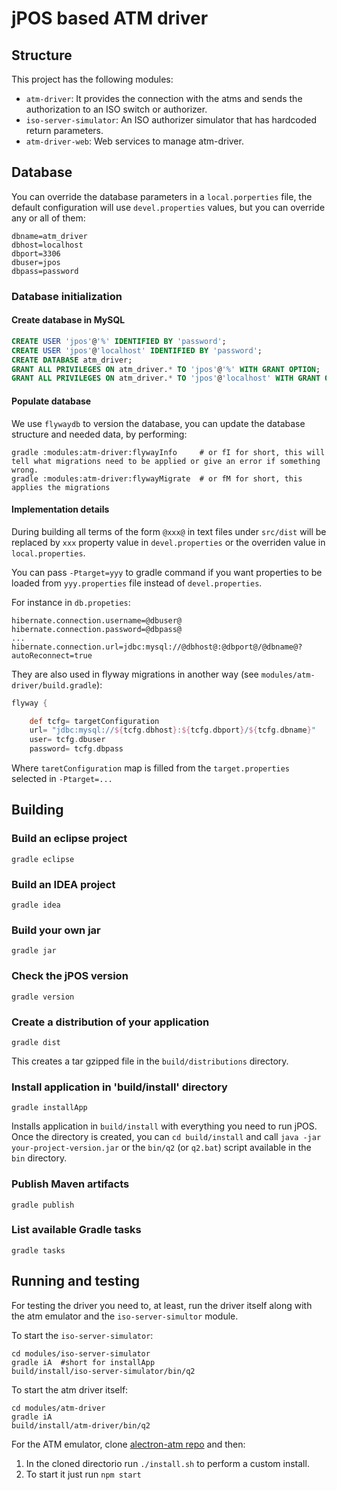 # jPOS based ATM driver

## Structure

This project has the following modules:
- `atm-driver`: It provides the connection with the atms and sends the authorization to an ISO switch or authorizer.
- `iso-server-simulator`: An ISO authorizer simulator that has hardcoded return parameters.
- `atm-driver-web`: Web services to manage atm-driver.


## Database

You can override the database parameters in a `local.porperties` file, the default configuration will use `devel.properties` values, but you can override any or all of them:

```properties
dbname=atm_driver
dbhost=localhost
dbport=3306
dbuser=jpos
dbpass=password
```

### Database initialization

#### Create database in MySQL
```sql
CREATE USER 'jpos'@'%' IDENTIFIED BY 'password';
CREATE USER 'jpos'@'localhost' IDENTIFIED BY 'password';
CREATE DATABASE atm_driver;
GRANT ALL PRIVILEGES ON atm_driver.* TO 'jpos'@'%' WITH GRANT OPTION; 
GRANT ALL PRIVILEGES ON atm_driver.* TO 'jpos'@'localhost' WITH GRANT OPTION;
```

#### Populate database

We use `flywaydb` to version the database, you can update the database structure and needed data, by performing:

```shell
gradle :modules:atm-driver:flywayInfo     # or fI for short, this will tell what migrations need to be applied or give an error if something wrong.
gradle :modules:atm-driver:flywayMigrate  # or fM for short, this applies the migrations
```

#### Implementation details

During building all terms of the form `@xxx@` in text files under `src/dist` will be replaced by `xxx` property value in `devel.properties` or the overriden value in `local.properties`.

You can pass `-Ptarget=yyy` to gradle command if you want properties to be loaded from `yyy.properties` file instead of `devel.properties`.

For instance in `db.propeties`:
```properties
hibernate.connection.username=@dbuser@
hibernate.connection.password=@dbpass@
...
hibernate.connection.url=jdbc:mysql://@dbhost@:@dbport@/@dbname@?autoReconnect=true
```

They are also used in flyway migrations in another way (see `modules/atm-driver/build.gradle`):
```groovy
flyway {

    def tcfg= targetConfiguration
    url= "jdbc:mysql://${tcfg.dbhost}:${tcfg.dbport}/${tcfg.dbname}"
    user= tcfg.dbuser
    password= tcfg.dbpass
```
Where `taretConfiguration` map is filled from the `target.properties` selected in `-Ptarget=...`

## Building
### Build an eclipse project
````
gradle eclipse
````

### Build an IDEA project
````
gradle idea
````

### Build your own jar
````
gradle jar
````

### Check the jPOS version
````
gradle version
````

### Create a distribution of your application
````
gradle dist
````
This creates a tar gzipped file in the `build/distributions` directory.

### Install application in 'build/install' directory
````
gradle installApp
````
Installs application in `build/install` with everything you need to run jPOS. Once the directory is created, you can `cd build/install` and call `java -jar your-project-version.jar` or the `bin/q2` (or `q2.bat`) script available in the `bin` directory.

### Publish Maven artifacts
````
gradle publish
````

### List available Gradle tasks
````
gradle tasks
````

## Running and testing
For testing the driver you need to, at least, run the driver itself along with the atm emulator and the `iso-server-simultor` module.

To start the `iso-server-simulator`:
```shell
cd modules/iso-server-simulator
gradle iA  #short for installApp
build/install/iso-server-simulator/bin/q2
```

To start the atm driver itself:
```shell
cd modules/atm-driver
gradle iA
build/install/atm-driver/bin/q2
```

For the ATM emulator, clone [alectron-atm repo](https://github.com/jrodriguesd/electron-atm) and then:

1. In the cloned directorio run `./install.sh` to perform a custom install.
2. To start it just run `npm start`

